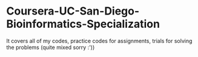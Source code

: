# Coursera-UC-San-Diego-Bioinformatics-Specialization

It covers all of my codes, practice codes for assignments, trials for solving the problems (quite mixed sorry :'))

